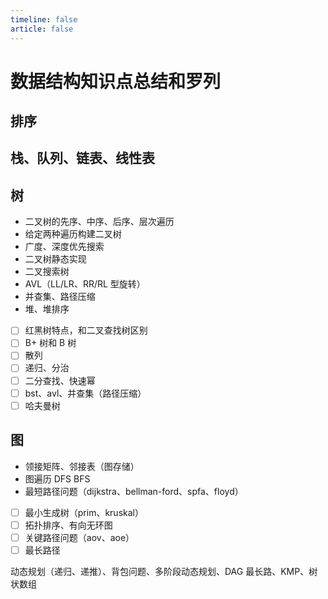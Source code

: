 ```yaml
---
timeline: false
article: false
---
```


# 数据结构知识点总结和罗列

## 排序

## 栈、队列、链表、线性表

## 树

- 二叉树的先序、中序、后序、层次遍历
- 给定两种遍历构建二叉树
- 广度、深度优先搜索
- 二叉树静态实现
- 二叉搜索树
- AVL（LL/LR、RR/RL 型旋转）
- 并查集、路径压缩
- 堆、堆排序

- [ ] 红黑树特点，和二叉查找树区别
- [ ] B+ 树和 B 树
- [ ] 散列
- [ ] 递归、分治
- [ ] 二分查找、快速幂
- [ ] bst、avl、并查集（路径压缩）
- [ ] 哈夫曼树

## 图

- 领接矩阵、邻接表（图存储）
- 图遍历 DFS BFS
- 最短路径问题（dijkstra、bellman-ford、spfa、floyd）
- [ ] 最小生成树（prim、kruskal）
- [ ] 拓扑排序、有向无环图
- [ ] 关键路径问题（aov、aoe）
- [ ] 最长路径

动态规划（递归、递推）、背包问题、多阶段动态规划、DAG 最长路、KMP、树状数组